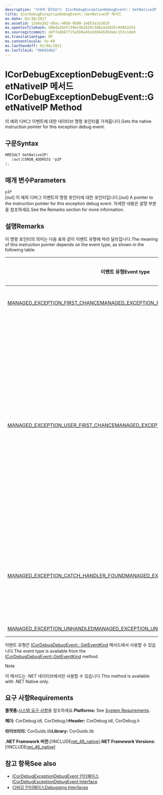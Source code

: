 ```yaml
---
description: '자세히 알아보기: ICorDebugExceptionDebugEvent:: GetNativeIP 메서드'
title: ICorDebugExceptionDebugEvent::GetNativeIP 메서드
ms.date: 03/30/2017
ms.assetid: 12e6a262-d9ac-49b8-9b80-1e653a2a3819
ms.openlocfilehash: 89bda36efc59e2462634c3d8a3a5835c9d4b3354
ms.sourcegitcommit: ddf7edb67715a5b9a45e3dd44536dabc153c1de0
ms.translationtype: MT
ms.contentlocale: ko-KR
ms.lasthandoff: 02/06/2021
ms.locfileid: "99693462"
---
```

# <a name="icordebugexceptiondebugeventgetnativeip-method"></a><span data-ttu-id="1935d-103">ICorDebugExceptionDebugEvent::GetNativeIP 메서드</span><span class="sxs-lookup"><span data-stu-id="1935d-103">ICorDebugExceptionDebugEvent::GetNativeIP Method</span></span>

<span data-ttu-id="1935d-104">이 예외 디버그 이벤트에 대한 네이티브 명령 포인터를 가져옵니다.</span><span class="sxs-lookup"><span data-stu-id="1935d-104">Gets the native instruction pointer for this exception debug event.</span></span>  
  
## <a name="syntax"></a><span data-ttu-id="1935d-105">구문</span><span class="sxs-lookup"><span data-stu-id="1935d-105">Syntax</span></span>  
  
```cpp  
HRESULT GetNativeIP(  
   [out]CORDB_ADDRESS *pIP  
);  
```  
  
## <a name="parameters"></a><span data-ttu-id="1935d-106">매개 변수</span><span class="sxs-lookup"><span data-stu-id="1935d-106">Parameters</span></span>  

 `pIP`  
 <span data-ttu-id="1935d-107">[out] 이 예외 디버그 이벤트의 명령 포인터에 대한 포인터입니다.</span><span class="sxs-lookup"><span data-stu-id="1935d-107">[out] A pointer to the instruction pointer for this exception debug event.</span></span> <span data-ttu-id="1935d-108">자세한 내용은 설명 부분을 참조하세요.</span><span class="sxs-lookup"><span data-stu-id="1935d-108">See the Remarks section for more information.</span></span>  
  
## <a name="remarks"></a><span data-ttu-id="1935d-109">설명</span><span class="sxs-lookup"><span data-stu-id="1935d-109">Remarks</span></span>  

 <span data-ttu-id="1935d-110">이 명령 포인터의 의미는 다음 표와 같이 이벤트 유형에 따라 달라집니다.</span><span class="sxs-lookup"><span data-stu-id="1935d-110">The meaning of this instruction pointer depends on the event type, as shown in the following table.</span></span>  
  
|<span data-ttu-id="1935d-111">이벤트 유형</span><span class="sxs-lookup"><span data-stu-id="1935d-111">Event type</span></span>|<span data-ttu-id="1935d-112">`pStackPointer` 값의 의미</span><span class="sxs-lookup"><span data-stu-id="1935d-112">Meaning of `pStackPointer` value</span></span>|  
|----------------|--------------------------------------|  
|[<span data-ttu-id="1935d-113">MANAGED_EXCEPTION_FIRST_CHANCE</span><span class="sxs-lookup"><span data-stu-id="1935d-113">MANAGED_EXCEPTION_FIRST_CHANCE</span></span>](cordebugrecordformat-enumeration.md)|<span data-ttu-id="1935d-114">오류가 발생한 명령의 주소입니다.</span><span class="sxs-lookup"><span data-stu-id="1935d-114">The address of the faulting instruction.</span></span>|  
|[<span data-ttu-id="1935d-115">MANAGED_EXCEPTION_USER_FIRST_CHANCE</span><span class="sxs-lookup"><span data-stu-id="1935d-115">MANAGED_EXCEPTION_USER_FIRST_CHANCE</span></span>](cordebugrecordformat-enumeration.md)|<span data-ttu-id="1935d-116">예외가 발생 하지 않은 경우 실행을 다시 시작할 [Getstackpointer](icordebugexceptiondebugevent-getstackpointer-method.md) 메서드로 표시 된 프레임의 코드 주소입니다.</span><span class="sxs-lookup"><span data-stu-id="1935d-116">The code address in the frame indicated by the [GetStackPointer](icordebugexceptiondebugevent-getstackpointer-method.md) method where execution would resume if no exception had been raised.</span></span> <span data-ttu-id="1935d-117">예외로 인해 `try/catch/finally` 절의 catch 블록과 같은 다른 코드가 이 프레임에서 실행되거나 실행되지 않을 수 있습니다.</span><span class="sxs-lookup"><span data-stu-id="1935d-117">The exception may or may not cause different code, such as the catch block of a `try/catch/finally` clause, to be executed in this frame.</span></span>|  
|[<span data-ttu-id="1935d-118">MANAGED_EXCEPTION_CATCH_HANDLER_FOUND</span><span class="sxs-lookup"><span data-stu-id="1935d-118">MANAGED_EXCEPTION_CATCH_HANDLER_FOUND</span></span>](cordebugrecordformat-enumeration.md)|<span data-ttu-id="1935d-119">`catch` [Getstackpointer](icordebugexceptiondebugevent-getstackpointer-method.md) 메서드로 표시 된 프레임에서 처리기 실행이 시작 되는 코드 주소입니다.</span><span class="sxs-lookup"><span data-stu-id="1935d-119">The code address where `catch` handler execution will start in the frame indicated by the [GetStackPointer](icordebugexceptiondebugevent-getstackpointer-method.md) method.</span></span>|  
|[<span data-ttu-id="1935d-120">MANAGED_EXCEPTION_UNHANDLED</span><span class="sxs-lookup"><span data-stu-id="1935d-120">MANAGED_EXCEPTION_UNHANDLED</span></span>](cordebugrecordformat-enumeration.md)|<span data-ttu-id="1935d-121">`pIP`가 0입니다.</span><span class="sxs-lookup"><span data-stu-id="1935d-121">`pIP` is 0.</span></span>|  
  
 <span data-ttu-id="1935d-122">이벤트 유형은 [ICorDebugDebugEvent:: GetEventKind](icordebugdebugevent-geteventkind-method.md) 메서드에서 사용할 수 있습니다.</span><span class="sxs-lookup"><span data-stu-id="1935d-122">The event type is available from the [ICorDebugDebugEvent::GetEventKind](icordebugdebugevent-geteventkind-method.md) method.</span></span>  
  
> [!NOTE]
> <span data-ttu-id="1935d-123">이 메서드는 .NET 네이티브에서만 사용할 수 있습니다.</span><span class="sxs-lookup"><span data-stu-id="1935d-123">This method is available with .NET Native only.</span></span>  
  
## <a name="requirements"></a><span data-ttu-id="1935d-124">요구 사항</span><span class="sxs-lookup"><span data-stu-id="1935d-124">Requirements</span></span>  

 <span data-ttu-id="1935d-125">**플랫폼:**[시스템 요구 사항](../../get-started/system-requirements.md)을 참조하세요.</span><span class="sxs-lookup"><span data-stu-id="1935d-125">**Platforms:** See [System Requirements](../../get-started/system-requirements.md).</span></span>  
  
 <span data-ttu-id="1935d-126">**헤더:** CorDebug.idl, CorDebug.h</span><span class="sxs-lookup"><span data-stu-id="1935d-126">**Header:** CorDebug.idl, CorDebug.h</span></span>  
  
 <span data-ttu-id="1935d-127">**라이브러리:** CorGuids.lib</span><span class="sxs-lookup"><span data-stu-id="1935d-127">**Library:** CorGuids.lib</span></span>  
  
 <span data-ttu-id="1935d-128">**.NET Framework 버전:**[!INCLUDE[net_46_native](../../../../includes/net-46-native-md.md)]</span><span class="sxs-lookup"><span data-stu-id="1935d-128">**.NET Framework Versions:** [!INCLUDE[net_46_native](../../../../includes/net-46-native-md.md)]</span></span>  
  
## <a name="see-also"></a><span data-ttu-id="1935d-129">참고 항목</span><span class="sxs-lookup"><span data-stu-id="1935d-129">See also</span></span>

- [<span data-ttu-id="1935d-130">ICorDebugExceptionDebugEvent 인터페이스</span><span class="sxs-lookup"><span data-stu-id="1935d-130">ICorDebugExceptionDebugEvent Interface</span></span>](icordebugexceptiondebugevent-interface.md)
- [<span data-ttu-id="1935d-131">디버깅 인터페이스</span><span class="sxs-lookup"><span data-stu-id="1935d-131">Debugging Interfaces</span></span>](debugging-interfaces.md)
